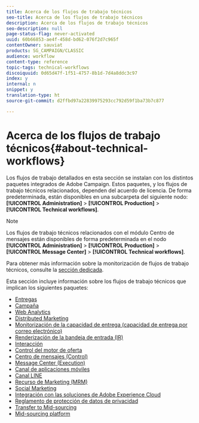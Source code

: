 ```yaml
---
title: Acerca de los flujos de trabajo técnicos
seo-title: Acerca de los flujos de trabajo técnicos
description: Acerca de los flujos de trabajo técnicos
seo-description: null
page-status-flag: never-activated
uuid: 60b66853-ae4f-458d-bd62-076f2d7c965f
contentOwner: sauviat
products: SG_CAMPAIGN/CLASSIC
audience: workflow
content-type: reference
topic-tags: technical-workflows
discoiquuid: 0d65d47f-1f51-4757-8b1d-7d4a8ddc3c97
index: y
internal: n
snippet: y
translation-type: ht
source-git-commit: d2ffbd97a22839975293cc792d59f1ba73b7c877

---
```



# Acerca de los flujos de trabajo técnicos{#about-technical-workflows}

Los flujos de trabajo detallados en esta sección se instalan con los distintos paquetes integrados de Adobe Campaign. Estos paquetes, y los flujos de trabajo técnicos relacionados, dependen del acuerdo de licencia. De forma predeterminada, están disponibles en una subcarpeta del siguiente nodo: **[!UICONTROL Administration]** > **[!UICONTROL Production]** > **[!UICONTROL Technical workflows]**.

>[!NOTE]
>
>Los flujos de trabajo técnicos relacionados con el módulo Centro de mensajes están disponibles de forma predeterminada en el nodo **[!UICONTROL Administration]** > **[!UICONTROL Production]** > **[!UICONTROL Message Center]** > **[!UICONTROL Technical workflows]**.

Para obtener más información sobre la monitorización de flujos de trabajo técnicos, consulte la [sección dedicada](../../workflow/using/monitoring-technical-workflows.md).

Esta sección incluye información sobre los flujos de trabajo técnicos que implican los siguientes paquetes:

* [Entregas](../../workflow/using/deliveries.md)
* [Campaña](../../workflow/using/campaign.md)
* [Web Analytics](../../workflow/using/web-analytics.md)
* [Distributed Marketing](../../workflow/using/distributed-marketing.md)
* [Monitorización de la capacidad de entrega (capacidad de entrega por correo electrónico)](../../workflow/using/email-deliverability.md)
* [Renderización de la bandeja de entrada (IR)](../../workflow/using/inbox-rendering.md)
* [Interacción](../../workflow/using/interaction.md)
* [Control del motor de oferta](../../workflow/using/control-of-offer-engine.md)
* [Centro de mensajes (Control)](../../workflow/using/message-center--control-.md)
* [Message Center (Execution)](../../workflow/using/message-center--execution-.md)
* [Canal de aplicaciones móviles](../../workflow/using/mobile-app-channel.md)
* [Canal LINE](../../workflow/using/line-channel.md)
* [Recurso de Marketing (MRM)](../../workflow/using/marketing-resources--mrm-.md)
* [Social Marketing](../../workflow/using/social-marketing.md)
* [Integración con las soluciones de Adobe Experience Cloud](../../workflow/using/integrations-with-adobe-experience-cloud-solutions.md)
* [Reglamento de protección de datos de privacidad](../../workflow/using/general-data-protection-regulation--gdpr-.md)
* [Transfer to Mid-sourcing](../../workflow/using/transfer-to-mid-sourcing.md)
* [Mid-sourcing platform](../../workflow/using/mid-sourcing-platform.md)
